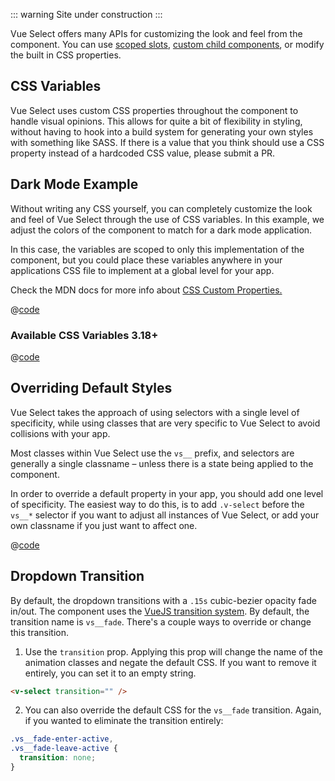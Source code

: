 ::: warning
Site under construction
:::

Vue Select offers many APIs for customizing the look and feel from the
component. You can use [scoped slots](../api/slots.md),
[custom child components](components.md), or modify the built in CSS properties.

## CSS Variables

Vue Select uses custom CSS properties throughout the component to handle visual
opinions. This allows for quite a bit of flexibility in styling, without having
to hook into a build system for generating your own styles with something like
SASS. If there is a value that you think should use a CSS property instead of a
hardcoded CSS value, please submit a PR.

## Dark Mode Example

Without writing any CSS yourself, you can completely customize the look and feel
of Vue Select through the use of CSS variables. In this example, we adjust the
colors of the component to match for a dark mode application.

In this case, the variables are scoped to only this implementation of the
component, but you could place these variables anywhere in your applications CSS
file to implement at a global level for your app.

Check the MDN docs for more info about
[CSS Custom Properties.](https://developer.mozilla.org/en-US/docs/Web/CSS/Using_CSS_custom_properties)

<CssVariables style="margin-top: 1rem;" />

@[code](../.vuepress/components/CssVariables.vue)

### Available CSS Variables <Badge type="primary">3.18+</Badge>

@[code](../../../src/css/global/variables.css)

## Overriding Default Styles

Vue Select takes the approach of using selectors with a single level of
specificity, while using classes that are very specific to Vue Select to avoid
collisions with your app.

Most classes within Vue Select use the `vs__` prefix, and selectors are
generally a single classname – unless there is a state being applied to the
component.

In order to override a default property in your app, you should add one level of
specificity. The easiest way to do this, is to add `.v-select` before the
`vs__*` selector if you want to adjust all instances of Vue Select, or add your
own classname if you just want to affect one.

<CssSpecificity />

@[code](../.vuepress/components/CssSpecificity.vue)

## Dropdown Transition

By default, the dropdown transitions with a `.15s` cubic-bezier opacity fade
in/out. The component uses the
[VueJS transition system](https://vuejs.org/v2/guide/transitions.html). By
default, the transition name is `vs__fade`. There's a couple ways to override or
change this transition.

1. Use the `transition` prop. Applying this prop will change the name of the
   animation classes and negate the default CSS. If you want to remove it
   entirely, you can set it to an empty string.

```html
<v-select transition="" />
```

2. You can also override the default CSS for the `vs__fade` transition. Again,
   if you wanted to eliminate the transition entirely:

```css
.vs__fade-enter-active,
.vs__fade-leave-active {
  transition: none;
}
```

